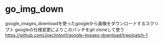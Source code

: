 # go_img_down
google_images_downloadを使ったgoogleから画像をダウンロードするスクリプト
googleの仕様変更によりこのパッチをgit cloneして使う https://github.com/Joeclinton1/google-images-download/tree/patch-1
